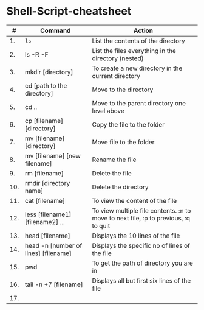 # Shell-Script-cheatsheet

|# | Command | Action |  
|--|---------|--------|
|1.| ```ls``` | List the contents of the directory|  
|2.| ls -R -F | List the files everything in the directory (nested)  |  
|3.| mkdir [directory] | To create a new directory in the current directory|
|4.| cd [path to the directory] | Move to the directory |
|5.| cd .. | Move to the parent directory one level above |
|6.| cp [filename] [directory] | Copy the file to the folder |
|7.| mv [filename] [directory] | Move file to the folder |
|8.| mv [filename] [new filename] | Rename the file |
|9.| rm [filename] | Delete the file |
|10.| rmdir [directory name]| Delete the directory |
|11.| cat [filename]| To view the content of the file|
|12.| less [filename1] [filename2] ... | To view multiple file contents. :n to move to next file, :p to previous, :q to quit |
|13.| head [filename] | Displays the 10 lines of the file |
|14.| head -n [number of lines] [filename] | Displays the specific no of lines of the file|
|15.| pwd | To get the path of directory you are in |
|16.| tail -n +7 [filename] | Displays all but first six lines of the file |
|17.| 
